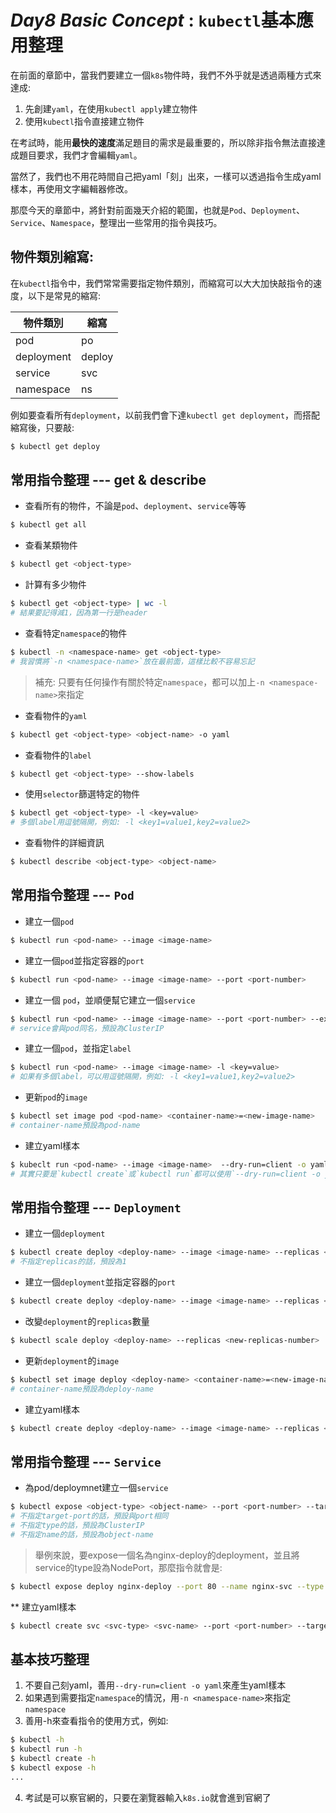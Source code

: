 # *Day8 Basic Concept* : `kubectl`基本應用整理

在前面的章節中，當我們要建立一個`k8s`物件時，我們不外乎就是透過兩種方式來達成:
   1. 先創建`yaml`，在使用`kubectl apply`建立物件
   2. 使用`kubectl`指令直接建立物件

在考試時，能用**最快的速度**滿足題目的需求是最重要的，所以除非指令無法直接達成題目要求，我們才會編輯`yaml`。

當然了，我們也不用花時間自己把yaml「刻」出來，一樣可以透過指令生成yaml樣本，再使用文字編輯器修改。

那麼今天的章節中，將針對前面幾天介紹的範圍，也就是`Pod`、`Deployment`、`Service`、`Namespace`，整理出一些常用的指令與技巧。

## 物件類別縮寫:
在`kubectl`指令中，我們常常需要指定物件類別，而縮寫可以大大加快敲指令的速度，以下是常見的縮寫:

物件類別|縮寫
---|---
pod|po
deployment|deploy
service|svc
namespace|ns

例如要查看所有`deployment`，以前我們會下達`kubectl get deployment`，而搭配縮寫後，只要敲:
```bash
$ kubectl get deploy
```

## 常用指令整理 --- get & describe

* 查看所有的物件，不論是`pod`、`deployment`、`service`等等
```bash
$ kubectl get all
```

* 查看某類物件
```bash
$ kubectl get <object-type>
```
* 計算有多少物件
```bash
$ kubectl get <object-type> | wc -l
# 結果要記得減1，因為第一行是header
```

* 查看特定`namespace`的物件
```bash
$ kubectl -n <namespace-name> get <object-type>
# 我習慣將`-n <namespace-name>`放在最前面，這樣比較不容易忘記
```
> 補充: 只要有任何操作有關於特定`namespace`，都可以加上`-n <namespace-name>`來指定

* 查看物件的`yaml`
```bash
$ kubectl get <object-type> <object-name> -o yaml
```
* 查看物件的`label`
```bash
$ kubectl get <object-type> --show-labels
```
* 使用`selector`篩選特定的物件
```bash
$ kubectl get <object-type> -l <key=value>
# 多個label用逗號隔開，例如: -l <key1=value1,key2=value2>
```
* 查看物件的詳細資訊
```bash
$ kubectl describe <object-type> <object-name>
```

## 常用指令整理 --- `Pod`

* 建立一個`pod`
```bash
$ kubectl run <pod-name> --image <image-name>
```

* 建立一個`pod`並指定容器的`port`
```bash
$ kubectl run <pod-name> --image <image-name> --port <port-number>
```
* 建立一個 `pod`，並順便幫它建立一個`service`
```bash
$ kubectl run <pod-name> --image <image-name> --port <port-number> --expose
# service會與pod同名，預設為ClusterIP
```

* 建立一個`pod`，並指定`label`
```bash
$ kubectl run <pod-name> --image <image-name> -l <key=value>
# 如果有多個label，可以用逗號隔開，例如: -l <key1=value1,key2=value2>
```

* 更新`pod`的`image`
```bash
$ kubectl set image pod <pod-name> <container-name>=<new-image-name>
# container-name預設為pod-name
```

* 建立yaml樣本
```bash
$ kubeclt run <pod-name> --image <image-name>  --dry-run=client -o yaml > <filename.yaml>
# 其實只要是`kubectl create`或`kubectl run`都可以使用`--dry-run=client -o yaml`來產生yaml樣本 !
```

## 常用指令整理 --- `Deployment`

* 建立一個`deployment`
```bash
$ kubectl create deploy <deploy-name> --image <image-name> --replicas <replicas-number>
# 不指定replicas的話，預設為1
```

* 建立一個`deployment`並指定容器的`port`
```bash
$ kubectl create deploy <deploy-name> --image <image-name> --replicas <replicas-number> --port <port-number>
```
* 改變`deployment`的`replicas`數量
```bash
$ kubectl scale deploy <deploy-name> --replicas <new-replicas-number>
```

* 更新`deployment`的`image`
```bash
$ kubectl set image deploy <deploy-name> <container-name>=<new-image-name>
# container-name預設為deploy-name
```

* 建立yaml樣本
```bash
$ kubectl create deploy <deploy-name> --image <image-name> --replicas <replicas-number> --dry-run=client -o yaml > <filename.yaml>
```

## 常用指令整理 --- `Service`

* 為pod/deploymnet建立一個`service`
```bash
$ kubectl expose <object-type> <object-name> --port <port-number> --target-port <target-port-number> --name <service-name> --type <service-type>
# 不指定target-port的話，預設與port相同
# 不指定type的話，預設為ClusterIP
# 不指定name的話，預設為object-name
```

> 舉例來說，要expose一個名為nginx-deploy的deployment，並且將service的type設為NodePort，那麼指令就會是:
```bash
$ kubectl expose deploy nginx-deploy --port 80 --name nginx-svc --type NodePort
```

** 建立yaml樣本
```bash
$ kubectl create svc <svc-type> <svc-name> --port <port-number> --target-port <port-number> --dry-run=client -o yaml > <filename.yaml>
```

## 基本技巧整理

1. 不要自己刻yaml，善用`--dry-run=client -o yaml`來產生yaml樣本
2. 如果遇到需要指定`namespace`的情況，用`-n <namespace-name>`來指定`namespace`
3. 善用-h來查看指令的使用方式，例如:
```bash
$ kubectl -h
$ kubectl run -h
$ kubectl create -h
$ kubectl expose -h
...
```
4. 考試是可以察官網的，只要在瀏覽器輸入`k8s.io`就會進到官網了











